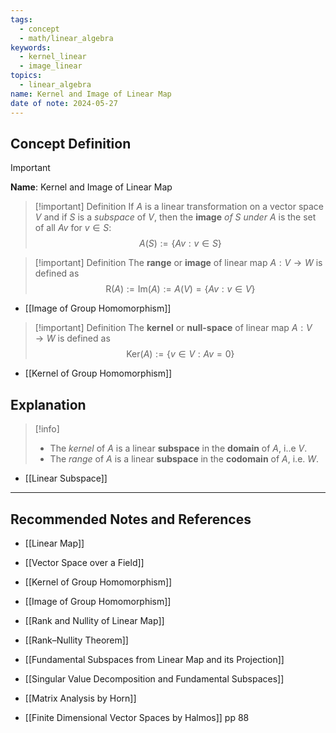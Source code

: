 ```yaml
---
tags:
  - concept
  - math/linear_algebra
keywords:
  - kernel_linear
  - image_linear
topics:
  - linear_algebra
name: Kernel and Image of Linear Map
date of note: 2024-05-27
---
```


## Concept Definition

>[!important]
>**Name**: Kernel and Image of Linear Map

>[!important] Definition
>If $A$ is a linear transformation on a vector space $V$ and if $S$ is a *subspace* of $V$, then the **image** *of* $S$ *under* $A$ is the set of all $Av$ for $v \in S$:
>$$
>A(S) := \left\{ Av: v\in S \right\} 
>$$ 


>[!important] Definition
>The **range** or **image** of linear map $A: V \to W$ is defined as
>$$
>\text{R}(A) := \text{Im}(A) := A(V) = \left\{ Av: v\in V \right\} 
>$$

- [[Image of Group Homomorphism]]


>[!important] Definition
>The **kernel** or **null-space** of linear map $A: V \to W$ is defined as
>$$
>\text{Ker}(A) := \left\{v\in V: Av = 0 \right\} 
>$$

- [[Kernel of Group Homomorphism]]

## Explanation

>[!info]
>- The *kernel* of $A$ is a linear **subspace** in the **domain** of $A$, i..e $V$. 
>- The *range* of $A$ is a linear **subspace** in the **codomain** of $A$, i.e. $W$.

- [[Linear Subspace]]




-----------
##  Recommended Notes and References

- [[Linear Map]]
- [[Vector Space over a Field]]

- [[Kernel of Group Homomorphism]]
- [[Image of Group Homomorphism]]


- [[Rank and Nullity of Linear Map]]
- [[Rank–Nullity Theorem]]
- [[Fundamental Subspaces from Linear Map and its Projection]]
- [[Singular Value Decomposition and Fundamental Subspaces]]


- [[Matrix Analysis by Horn]]
- [[Finite Dimensional Vector Spaces by Halmos]] pp 88